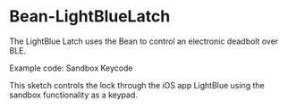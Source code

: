 Bean-LightBlueLatch
===================

The LightBlue Latch uses the Bean to control an electronic deadbolt over BLE.

Example code: Sandbox Keycode

This sketch controls the lock through the iOS app LightBlue using the sandbox functionality as a keypad. 
